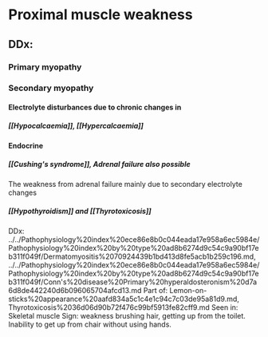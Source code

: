 # Proximal muscle weakness
## DDx:
### Primary myopathy
### Secondary myopathy
#### Electrolyte disturbances due to chronic changes in
##### [[Hypocalcaemia]], [[Hypercalcaemia]]
#### Endocrine
##### [[Cushing's syndrome]], Adrenal failure also possible
The weakness from adrenal failure mainly due to secondary electrolyte changes
##### [[Hypothyroidism]] and [[Thyrotoxicosis]]

DDx: ../../Pathophysiology%20index%20ece86e8b0c044eada17e958a6ec5984e/Pathophysiology%20index%20by%20type%20ad8b6274d9c54c9a90bf17eb311f049f/Dermatomyositis%2070924439b1bd413d8fe5acb1b259c196.md, ../../Pathophysiology%20index%20ece86e8b0c044eada17e958a6ec5984e/Pathophysiology%20index%20by%20type%20ad8b6274d9c54c9a90bf17eb311f049f/Conn's%20disease%20Primary%20hyperaldosteronism%20d7a6d8de442240d6b096065704afcd13.md
Part of: Lemon-on-sticks%20appearance%20aafd834a5c1c4e1c94c7c03de95a81d9.md, Thyrotoxicosis%2036d06d90b72f476c99bf5913fe82cff9.md
Seen in: Skeletal muscle
Sign: weakness brushing hair, getting up from the toilet. Inability to get up from chair without using hands.
